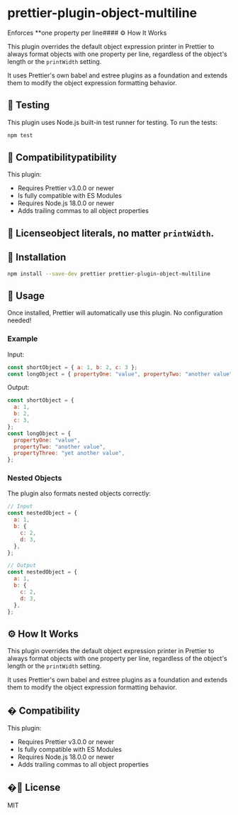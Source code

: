 # prettier-plugin-object-multiline

Enforces \*\*one property per line#### ⚙️ How It Works

This plugin overrides the default object expression printer in Prettier to always format objects with one property per line, regardless of the object's length or the `printWidth` setting.

It uses Prettier's own babel and estree plugins as a foundation and extends them to modify the object expression formatting behavior.

## 🧪 Testing

This plugin uses Node.js built-in test runner for testing. To run the tests:

```bash
npm test
```

## 🔄 Compatibilitypatibility

This plugin:

- Requires Prettier v3.0.0 or newer
- Is fully compatible with ES Modules
- Requires Node.js 18.0.0 or newer
- Adds trailing commas to all object properties

## 📄 Licenseobject literals, no matter `printWidth`.

## 🚀 Installation

```bash
npm install --save-dev prettier prettier-plugin-object-multiline
```

## 📝 Usage

Once installed, Prettier will automatically use this plugin. No configuration needed!

### Example

Input:

```javascript
const shortObject = { a: 1, b: 2, c: 3 };
const longObject = { propertyOne: "value", propertyTwo: "another value", propertyThree: "yet another value" };
```

Output:

```javascript
const shortObject = {
  a: 1,
  b: 2,
  c: 3,
};
const longObject = {
  propertyOne: "value",
  propertyTwo: "another value",
  propertyThree: "yet another value",
};
```

### Nested Objects

The plugin also formats nested objects correctly:

```javascript
// Input
const nestedObject = {
  a: 1,
  b: {
    c: 2,
    d: 3,
  },
};

// Output
const nestedObject = {
  a: 1,
  b: {
    c: 2,
    d: 3,
  },
};
```

## ⚙️ How It Works

This plugin overrides the default object expression printer in Prettier to always format objects with one property per line, regardless of the object's length or the `printWidth` setting.

It uses Prettier's own babel and estree plugins as a foundation and extends them to modify the object expression formatting behavior.

## � Compatibility

This plugin:

- Requires Prettier v3.0.0 or newer
- Is fully compatible with ES Modules
- Requires Node.js 18.0.0 or newer
- Adds trailing commas to all object properties

## �📄 License

MIT
